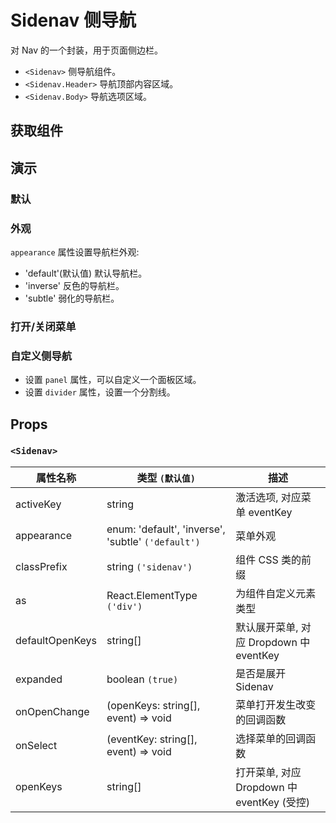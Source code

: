 # Sidenav 侧导航

对 Nav 的一个封装，用于页面侧边栏。

- `<Sidenav>` 侧导航组件。
- `<Sidenav.Header>` 导航顶部内容区域。
- `<Sidenav.Body>` 导航选项区域。

## 获取组件

<!--{include:(components/sidenav/fragments/import.md)}-->

## 演示

### 默认

<!--{include:`basic.md`}-->

### 外观

`appearance` 属性设置导航栏外观:

- 'default'(默认值) 默认导航栏。
- 'inverse' 反色的导航栏。
- 'subtle' 弱化的导航栏。

<!--{include:`appearance.md`}-->

### 打开/关闭菜单

<!--{include:`toggle.md`}-->

### 自定义侧导航

- 设置 `panel` 属性，可以自定义一个面板区域。
- 设置 `divider` 属性，设置一个分割线。

<!--{include:`divider-panel.md`}-->

## Props

### `<Sidenav>`

| 属性名称        | 类型 `(默认值)`                                    | 描述                                       |
| --------------- | -------------------------------------------------- | ------------------------------------------ |
| activeKey       | string                                             | 激活选项, 对应菜单 eventKey                |
| appearance      | enum: 'default', 'inverse', 'subtle' `('default')` | 菜单外观                                   |
| classPrefix     | string `('sidenav')`                               | 组件 CSS 类的前缀                          |
| as              | React.ElementType `('div')`                        | 为组件自定义元素类型                       |
| defaultOpenKeys | string[]                                           | 默认展开菜单, 对应 Dropdown 中 eventKey    |
| expanded        | boolean `(true)`                                   | 是否是展开 Sidenav                         |
| onOpenChange    | (openKeys: string[], event) => void                | 菜单打开发生改变的回调函数                 |
| onSelect        | (eventKey: string[], event) => void                | 选择菜单的回调函数                         |
| openKeys        | string[]                                           | 打开菜单, 对应 Dropdown 中 eventKey (受控) |
